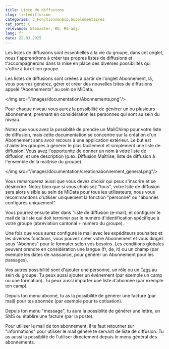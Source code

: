 ```yaml
---
title: Liste de diffusions
slug: listediffusion
categories: 3_Fonctions&nbsp;Supplémentaires
cat_sort: C
relevance: Webmaster, RG, RG-adj.
lang: fr
date: 22.03.2025
---
```


Les listes de diffusions sont essentielles à la vie du groupe, dans cet onglet, nous t'apprendrons à créer tes propres listes de diffusions et t'accompagnerons dans la mise en place des diverses possibilités qui s'offre à toi et ton groupe.

Les listes de diffusions sont créées à partir de l'onglet Abonnement, là, vous pourrez générez, gérer et créer des nouvelles lsites de diffusions appelé "Abonnements" au sein de MiData.

</img src="/images/documentation/Abonnements.png"/>

Pour chaque niveau vous aurez la possibilité de générer un ou plusieurs abonnement, prennant en considération les personnes qui sont au sein du niveau.

Notez que vous avez la possiblité de prendre un MailChimp pour votre liste de diffusion, mais cette documentation se concentre sur la création d'un Abonnement sans avoir recours à une application extérieur. Le but est d'aider les groupes à générer le plus facilement et simplement une liste de diffusion.
Vous avez l'opportunité de donner un nom à votre liste de diffusion, et une description (p.ex. Diffusion Maîtrise, liste de diffusion à l'ensemble de la maîtrise du groupe).

</img src="/images/documentation/creationabonnement_general.png"/>

Vous remarquerez aussi que vous devez choisir qui peux s'inscrire et se désincrire. Notez bien que si vous choisisez "tous", votre lsite de diffusion sera alors visible au sein de MiData pour tous les utilisateurs, nous vous recommandons d'utiliser uniquement la fonction "personne" ou "abonnés configurés uniquement".

Vous pourrez ensuite aller dans "liste de diffusion (e-mail), et configurer le mail de la liste qui doit terminer par le numéro d'identification spécifique à votre groupe (abréviation cantonal + numéro du groupe).

Une fois que vous aurez configuré le mail avec les expéditeurs souhaitez et les diverses fonctions, vous pouvez créer votre Abonnement et vous dirigez sous "Abonnés" pour le formater selon vos besoins.
Les conditions globales peuvent prendre en considération une langue (fr, de, it) ou un champ (par exemple les dates de naissance, pour générer un Abonnement pour les passages).

Vos autres possibilité sont d'ajouter une personne, un rôle ou un [Tags](https://docu.scout.ch/fr/documentation/tags-howto) au sein du groupe. Tu peux aussi ajouter un événement (par exemple un camp ou une formation). Tu peux aussi importer une liste d'abonnée (par exemple ton camp).

Depuis ton menu abonné, tu as la possibilité de générer une facture (par mail) pour tes abonnée (par exemple pour ta cotisation).

Depuis ton menu "message", tu aura la possiblité de générer une lettre, un SMS ou établire une facture (par la poste).

Pour utiliser le mail de ton abonnement, il te faut retourner sur "informations" pour utiliser le mail généré te servant de liste de diffusion. Tu as aussi la possiblité de l'utiliser directement depuis le menu général des abonnements.
